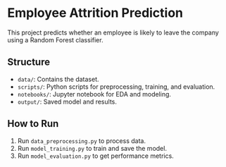 # Employee Attrition Prediction

This project predicts whether an employee is likely to leave the company using a Random Forest classifier.

## Structure
- `data/`: Contains the dataset.
- `scripts/`: Python scripts for preprocessing, training, and evaluation.
- `notebooks/`: Jupyter notebook for EDA and modeling.
- `output/`: Saved model and results.

## How to Run
1. Run `data_preprocessing.py` to process data.
2. Run `model_training.py` to train and save the model.
3. Run `model_evaluation.py` to get performance metrics.
